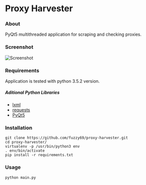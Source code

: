 # Proxy Harvester

### About

PyQt5 multithreaded application for scraping and checking proxies.

### Screenshot

![Screenshot](screenshots/main.jpg)

### Requirements

Application is tested with python 3.5.2 version.

##### Aditional Python Libraries

- [lxml](https://github.com/lxml/lxml/)
- [requests](https://github.com/kennethreitz/requests)
- [PyQt5](https://github.com/baoboa/pyqt5)

### Installation

```
git clone https://github.com/fuzzy69/proxy-harvester.git
cd proxy-harvester/
virtualenv -p /usr/bin/python3 env
. env/bin/activate
pip install -r requirements.txt
```

### Usage

```
python main.py
```